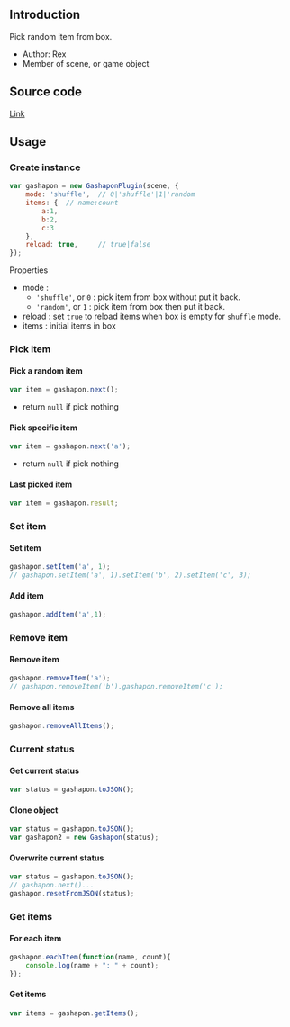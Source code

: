 ## Introduction

Pick random item from box.

- Author: Rex
- Member of scene, or game object

## Source code

[Link](https://github.com/rexrainbow/phaser3-rex-notes/blob/master/plugins/gashapon/GashaponPlugin.js)

## Usage

### Create instance

```javascript
var gashapon = new GashaponPlugin(scene, {
    mode: 'shuffle',  // 0|'shuffle'|1|'random
    items: {  // name:count
        a:1, 
        b:2, 
        c:3 
    },
    reload: true,     // true|false
});
```

Properties

- mode : 
    - `'shuffle'`, or `0` : pick item from box without put it back.
    - `'random'`, or `1` : pick item from box then put it back.
- reload : set `true` to reload items when box is empty for `shuffle` mode.
- items : initial items in box

### Pick item

#### Pick a random item

```javascript
var item = gashapon.next();
```

- return `null` if pick nothing

#### Pick specific item

```javascript
var item = gashapon.next('a');
```

- return `null` if pick nothing

#### Last picked item

```javascript
var item = gashapon.result;
```

### Set item

#### Set item

```javascript
gashapon.setItem('a', 1);
// gashapon.setItem('a', 1).setItem('b', 2).setItem('c', 3);
```

#### Add item

```javascript
gashapon.addItem('a',1);
```

### Remove item

#### Remove item

```javascript
gashapon.removeItem('a');
// gashapon.removeItem('b').gashapon.removeItem('c');
```

#### Remove all items

```javascript
gashapon.removeAllItems();
```

### Current status

#### Get current status

```javascript
var status = gashapon.toJSON();
```

#### Clone object

```javascript
var status = gashapon.toJSON();
var gashapon2 = new Gashapon(status);
```

#### Overwrite current status

```javascript
var status = gashapon.toJSON();
// gashapon.next()...
gashapon.resetFromJSON(status);
```

### Get items

#### For each item

```javascript
gashapon.eachItem(function(name, count){
    console.log(name + ": " + count);
});
```

#### Get items

```javascript
var items = gashapon.getItems();
```
